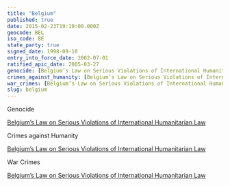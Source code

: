 ```yaml
---
title: "Belgium"
published: true
date: 2015-02-23T19:19:00.000Z
geocode: BEL
iso_code: BE
state_party: true
signed_date: 1998-09-10
entry_into_force_date: 2002-07-01
ratified_apic_date: 2005-03-27
genocide: [Belgium’s Law on Serious Violations of International Humanitarian Law](https://iccdb.hrlc.net/data/doc/65/keyword/46/)
crimes_against_humanity: [Belgium’s Law on Serious Violations of International Humanitarian Law](https://iccdb.hrlc.net/data/doc/65/keyword/13/)
war_crimes: [Belgium’s Law on Serious Violations of International Humanitarian Law](https://iccdb.hrlc.net/data/doc/65/keyword/145/)
slug: belgium
---
```

Genocide

[Belgium’s Law on Serious Violations of International Humanitarian Law](https://iccdb.hrlc.net/data/doc/65/keyword/46/)

Crimes against Humanity

[Belgium’s Law on Serious Violations of International Humanitarian Law](https://iccdb.hrlc.net/data/doc/65/keyword/13/)

War Crimes

[Belgium’s Law on Serious Violations of International Humanitarian Law](https://iccdb.hrlc.net/data/doc/65/keyword/145/)

